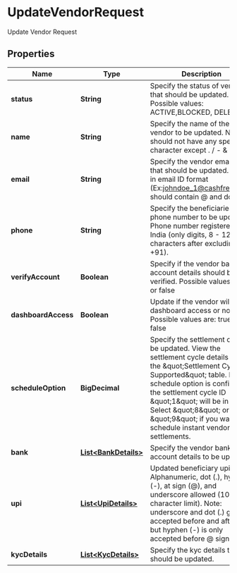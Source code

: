 

# UpdateVendorRequest

Update Vendor Request

## Properties

| Name | Type | Description | Notes |
|------------ | ------------- | ------------- | -------------|
|**status** | **String** | Specify the status of vendor that should be updated. Possible values: ACTIVE,BLOCKED, DELETED |  |
|**name** | **String** | Specify the name of the vendor to be updated. Name should not have any special character except . / - &amp; |  |
|**email** | **String** | Specify the vendor email ID that should be updated. String in email ID format (Ex:johndoe_1@cashfree.com) should contain @ and dot (.) |  |
|**phone** | **String** | Specify the beneficiaries phone number to be updated. Phone number registered in India (only digits, 8 - 12 characters after excluding +91). |  |
|**verifyAccount** | **Boolean** | Specify if the vendor bank account details should be verified. Possible values: true or false |  [optional] |
|**dashboardAccess** | **Boolean** | Update if the vendor will have dashboard access or not. Possible values are: true or false |  [optional] |
|**scheduleOption** | **BigDecimal** | Specify the settlement cycle to be updated. View the settlement cycle details from the \&quot;Settlement Cycles Supported\&quot; table.  If no schedule option is configured, the settlement cycle ID \&quot;1\&quot; will be in effect. Select \&quot;8\&quot; or \&quot;9\&quot; if you want to schedule instant vendor settlements. |  |
|**bank** | [**List&lt;BankDetails&gt;**](BankDetails.md) | Specify the vendor bank account details to be updated. |  [optional] |
|**upi** | [**List&lt;UpiDetails&gt;**](UpiDetails.md) | Updated beneficiary upi vpa. Alphanumeric, dot (.), hyphen (-), at sign (@), and underscore allowed (100 character limit). Note: underscore and dot (.) gets accepted before and after @, but hyphen (-) is only accepted before @ sign. |  [optional] |
|**kycDetails** | [**List&lt;KycDetails&gt;**](KycDetails.md) | Specify the kyc details that should be updated. |  |



